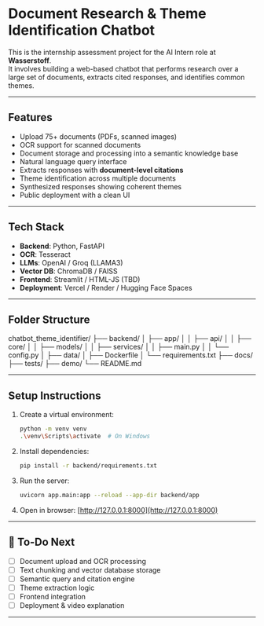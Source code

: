 # Document Research & Theme Identification Chatbot

This is the internship assessment project for the AI Intern role at **Wasserstoff**.  
It involves building a web-based chatbot that performs research over a large set of documents, extracts cited responses, and identifies common themes.

---

##  Features

-  Upload 75+ documents (PDFs, scanned images)
-  OCR support for scanned documents
-  Document storage and processing into a semantic knowledge base
-  Natural language query interface
-  Extracts responses with **document-level citations**
-  Theme identification across multiple documents
-  Synthesized responses showing coherent themes
-  Public deployment with a clean UI

---

##  Tech Stack

- **Backend**: Python, FastAPI
- **OCR**: Tesseract
- **LLMs**: OpenAI / Groq (LLAMA3)
- **Vector DB**: ChromaDB / FAISS
- **Frontend**: Streamlit / HTML-JS (TBD)
- **Deployment**: Vercel / Render / Hugging Face Spaces

---

##  Folder Structure
chatbot_theme_identifier/
├── backend/
│ ├── app/
│ │ ├── api/
│ │ ├── core/
│ │ ├── models/
│ │ ├── services/
│ │ ├── main.py
│ │ └── config.py
│ ├── data/
│ ├── Dockerfile
│ └── requirements.txt
├── docs/
├── tests/
├── demo/
└── README.md


---

##  Setup Instructions

1. Create a virtual environment:
    ```bash
    python -m venv venv
    .\venv\Scripts\activate  # On Windows
    ```

2. Install dependencies:
    ```bash
    pip install -r backend/requirements.txt
    ```

3. Run the server:
    ```bash
    uvicorn app.main:app --reload --app-dir backend/app
    ```

4. Open in browser: [http://127.0.0.1:8000](http://127.0.0.1:8000)

---

## 🧪 To-Do Next

- [ ] Document upload and OCR processing
- [ ] Text chunking and vector database storage
- [ ] Semantic query and citation engine
- [ ] Theme extraction logic
- [ ] Frontend integration
- [ ] Deployment & video explanation

---


